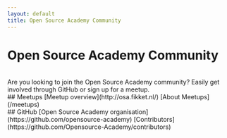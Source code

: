 ```yaml
---
layout: default
title: Open Source Academy Community
---
```

# Open Source Academy Community
<br>
Are you looking to join the Open Source Academy community? Easily get involved through GitHub or sign up for a meetup.

<br>
## Meetups
[Meetup overview](http://osa.fikket.nl/)  
[About Meetups](/meetups)

<br>
## GitHub
[Open Source Academy organisation](https://github.com/opensource-academy)  
[Contributors](https://github.com/Opensource-Academy/contributors)  

